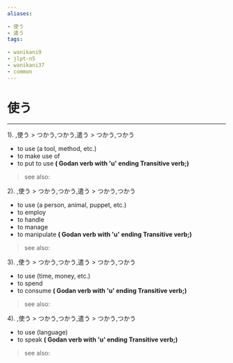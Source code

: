 ```yaml
---
aliases:
    
- 使う
- 遣う
tags:
    
- wanikani9
- jlpt-n5
- wanikani37
- common
---
```


# 使う
---
1).
,使う > つかう,つかう,遣う > つかう,つかう

- to use (a tool, method, etc.)
- to make use of
- to put to use
**( Godan verb with 'u' ending Transitive verb;)**
> see also: 
            
2).
,使う > つかう,つかう,遣う > つかう,つかう

- to use (a person, animal, puppet, etc.)
- to employ
- to handle
- to manage
- to manipulate
**( Godan verb with 'u' ending Transitive verb;)**
> see also: 
            
3).
,使う > つかう,つかう,遣う > つかう,つかう

- to use (time, money, etc.)
- to spend
- to consume
**( Godan verb with 'u' ending Transitive verb;)**
> see also: 
            
4).
,使う > つかう,つかう,遣う > つかう,つかう

- to use (language)
- to speak
**( Godan verb with 'u' ending Transitive verb;)**
> see also: 
            